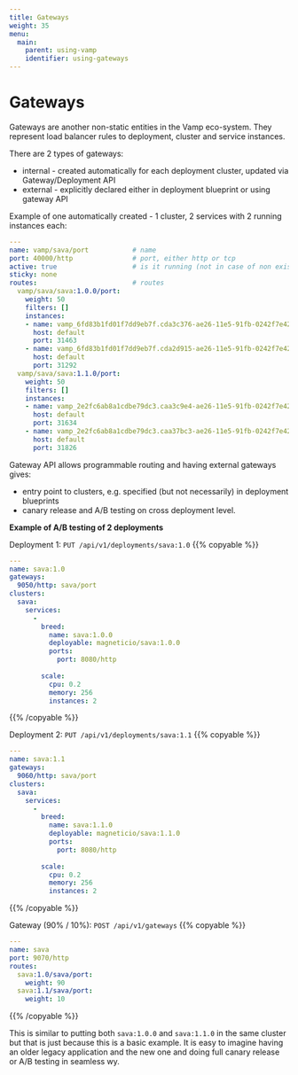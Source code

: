 ```yaml
---
title: Gateways
weight: 35
menu:
  main:
    parent: using-vamp
    identifier: using-gateways
---
```


# Gateways

Gateways are another non-static entities in the Vamp eco-system. They represent load balancer rules to deployment, cluster and service instances.

There are 2 types of gateways:

- internal - created automatically for each deployment cluster, updated via Gateway/Deployment API
- external - explicitly declared either in deployment blueprint or using gateway API

Example of one automatically created - 1 cluster, 2 services with 2 running instances each:
```yaml
---
name: vamp/sava/port           # name
port: 40000/http               # port, either http or tcp
active: true                   # is it running (not in case of non existing routes)
sticky: none
routes:                        # routes
  vamp/sava/sava:1.0.0/port:
    weight: 50
    filters: []
    instances:
    - name: vamp_6fd83b1fd01f7dd9eb7f.cda3c376-ae26-11e5-91fb-0242f7e42bf3
      host: default
      port: 31463
    - name: vamp_6fd83b1fd01f7dd9eb7f.cda2d915-ae26-11e5-91fb-0242f7e42bf3
      host: default
      port: 31292
  vamp/sava/sava:1.1.0/port:
    weight: 50
    filters: []
    instances:
    - name: vamp_2e2fc6ab8a1cdbe79dc3.caa3c9e4-ae26-11e5-91fb-0242f7e42bf3
      host: default
      port: 31634
    - name: vamp_2e2fc6ab8a1cdbe79dc3.caa37bc3-ae26-11e5-91fb-0242f7e42bf3
      host: default
      port: 31826
```

Gateway API allows programmable routing and having external gateways gives:

- entry point to clusters, e.g. specified (but not necessarily) in deployment blueprints
- canary release and A/B testing on cross deployment level.

**Example of A/B testing of 2 deployments**

Deployment 1: `PUT /api/v1/deployments/sava:1.0`
{{% copyable %}}
```yaml
---
name: sava:1.0
gateways:
  9050/http: sava/port
clusters:
  sava:
    services:
      -
        breed:
          name: sava:1.0.0
          deployable: magneticio/sava:1.0.0
          ports:
            port: 8080/http
            
        scale:
          cpu: 0.2
          memory: 256
          instances: 2
```
{{% /copyable %}}

Deployment 2: `PUT /api/v1/deployments/sava:1.1`
{{% copyable %}}
```yaml
---
name: sava:1.1
gateways:
  9060/http: sava/port
clusters:
  sava:
    services:
      -
        breed:
          name: sava:1.1.0
          deployable: magneticio/sava:1.1.0
          ports:
            port: 8080/http
            
        scale:
          cpu: 0.2
          memory: 256
          instances: 2
```
{{% /copyable %}}

Gateway (90% / 10%): `POST /api/v1/gateways`
{{% copyable %}}
```yaml
---
name: sava
port: 9070/http
routes:
  sava:1.0/sava/port:
    weight: 90
  sava:1.1/sava/port:
    weight: 10
```
{{% /copyable %}}

This is similar to putting both `sava:1.0.0` and `sava:1.1.0` in the same cluster but that is just because this is a basic example.
It is easy to imagine having an older legacy application and the new one and doing full canary release or A/B testing in seamless wy.
